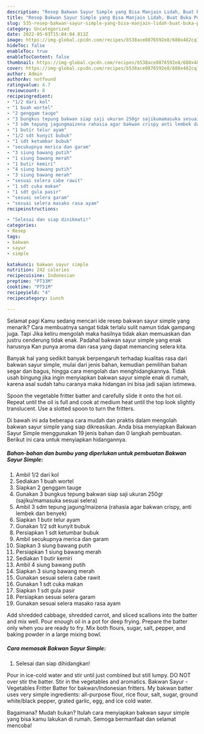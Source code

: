 ```yaml
---
description: "Resep Bakwan Sayur Simple yang Bisa Manjain Lidah, Buat Buka Puasa Lezat"
title: "Resep Bakwan Sayur Simple yang Bisa Manjain Lidah, Buat Buka Puasa Lezat"
slug: 535-resep-bakwan-sayur-simple-yang-bisa-manjain-lidah-buat-buka-puasa-lezat
category: Uncategorized
date: 2022-05-03T15:04:04.813Z
image: https://img-global.cpcdn.com/recipes/b538ace0876592e8/680x482cq70/bakwan-sayur-simple-foto-resep-utama.jpg
hideToc: false
enableToc: true
enableTocContent: false
thumbnail: https://img-global.cpcdn.com/recipes/b538ace0876592e8/680x482cq70/bakwan-sayur-simple-foto-resep-utama.jpg
cover: https://img-global.cpcdn.com/recipes/b538ace0876592e8/680x482cq70/bakwan-sayur-simple-foto-resep-utama.jpg
author: Admin
authorAv: notfound
ratingvalue: 4.7
reviewcount: 8
recipeingredient:
- "1/2 dari kol"
- "1 buah wortel"
- "2 genggam tauge"
- "3 bungkus tepung bakwan siap saji ukuran 250gr sajikumamasuka sesuai selera"
- "3 sdm tepung jagungmaizena rahasia agar bakwan crispy anti lembek dan benyek"
- "1 butir telur ayam"
- "1/2 sdt kunyit bubuk"
- "1 sdt ketumbar bubuk"
- "secukupnya merica dan garam"
- "3 siung bawang putih"
- "1 siung bawang merah"
- "1 butir kemiri"
- "4 siung bawang putih"
- "3 siung bawang merah"
- "sesuai selera cabe rawit"
- "1 sdt cuka makan"
- "1 sdt gula pasir"
- "sesuai selera garam"
- "sesuai selera masako rasa ayam"
recipeinstructions:

- "Selesai dan siap dinikmati!"
categories:
- Resep
tags:
- bakwan
- sayur
- simple

katakunci: bakwan sayur simple 
nutrition: 242 calories
recipecuisine: Indonesian
preptime: "PT33M"
cooktime: "PT51M"
recipeyield: "4"
recipecategory: Lunch

---
```



Selamat pagi Kamu sedang mencari ide resep bakwan sayur simple yang menarik? Cara membuatnya sangat tidak terlalu sulit namun tidak gampang juga. Tapi Jika keliru mengolah maka hasilnya tidak akan memuaskan dan justru cenderung tidak enak. Padahal bakwan sayur simple yang enak harusnya Kan punya aroma dan rasa yang dapat memancing selera kita.


Banyak hal yang sedikit banyak berpengaruh terhadap kualitas rasa dari bakwan sayur simple, mulai dari jenis bahan, kemudian pemilihan bahan segar dan bagus, hingga cara mengolah dan menghidangkannya. Tidak usah bingung jika ingin menyiapkan bakwan sayur simple enak di rumah, karena asal sudah tahu caranya maka hidangan ini bisa jadi sajian istimewa.

Spoon the vegetable fritter batter and carefully slide it onto the hot oil. Repeat until the oil is full and cook at medium heat until the top look slightly translucent. Use a slotted spoon to turn the fritters.


Di bawah ini ada beberapa cara mudah dan praktis dalam mengolah bakwan sayur simple yang siap dikreasikan. Anda bisa menyiapkan Bakwan Sayur Simple menggunakan 19 jenis bahan dan 0 langkah pembuatan. Berikut ini cara untuk menyiapkan hidangannya.

<!--inarticleads1-->

##### Bahan-bahan dan bumbu yang diperlukan untuk pembuatan Bakwan Sayur Simple:

1. Ambil 1/2 dari kol
1. Sediakan 1 buah wortel
1. Siapkan 2 genggam tauge
1. Gunakan 3 bungkus tepung bakwan siap saji ukuran 250gr (sajiku/mamasuka sesuai selera)
1. Ambil 3 sdm tepung jagung/maizena (rahasia agar bakwan crispy, anti lembek dan benyek)
1. Siapkan 1 butir telur ayam
1. Gunakan 1/2 sdt kunyit bubuk
1. Persiapkan 1 sdt ketumbar bubuk
1. Ambil secukupnya merica dan garam
1. Siapkan 3 siung bawang putih
1. Persiapkan 1 siung bawang merah
1. Sediakan 1 butir kemiri
1. Ambil 4 siung bawang putih
1. Siapkan 3 siung bawang merah
1. Gunakan sesuai selera cabe rawit
1. Gunakan 1 sdt cuka makan
1. Siapkan 1 sdt gula pasir
1. Persiapkan sesuai selera garam
1. Gunakan sesuai selera masako rasa ayam


Add shredded cabbage, shredded carrot, and sliced scallions into the batter and mix well. Pour enough oil in a pot for deep frying. Prepare the batter only when you are ready to fry. Mix both flours, sugar, salt, pepper, and baking powder in a large mixing bowl. 

<!--inarticleads2-->

##### Cara memasak Bakwan Sayur Simple:


1. Selesai dan siap dihidangkan!

Pour in ice-cold water and stir until just combined but still lumpy. DO NOT over stir the batter. Stir in the vegetables and aromatics. Bakwan Sayur - Vegetables Fritter Batter for bakwan/Indonesian fritters. My bakwan batter uses very simple ingredients: all-purpose flour, rice flour, salt, sugar, ground white/black pepper, grated garlic, egg, and ice cold water. 

Bagaimana? Mudah bukan? Itulah cara menyiapkan bakwan sayur simple yang bisa kamu lakukan di rumah. Semoga bermanfaat dan selamat mencoba!

